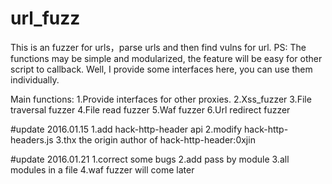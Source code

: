 # url_fuzz
This is an fuzzer for urls，parse urls and then find vulns for url.
PS:
The functions may be simple and modularized, the feature will be easy for other script to callback.
Well, I provide some interfaces here, you can use them individually.

Main functions:
1.Provide interfaces for other proxies.
2.Xss_fuzzer
3.File traversal fuzzer
4.File read fuzzer
5.Waf fuzzer
6.Url redirect fuzzer

#update 2016.01.15
1.add hack-http-header api
2.modify hack-http-headers.js
3.thx the origin author of hack-http-header:0xjin

#update 2016.01.21
1.correct some bugs
2.add pass by module
3.all modules in a file
4.waf fuzzer will come later

